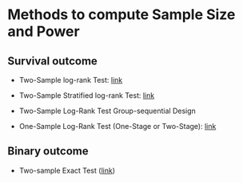 

# Methods to compute Sample Size and Power

<!-- https://med.und.edu/research/daccota/_files/pdfs/berdc_resource_pdfs/sample_size_r_module.pdf diapo 11/85 -->

## Survival outcome

 - Two-Sample log-rank Test: [link](files_survival/two_sample_logrank_test.md)

 - Two-Sample Stratified log-rank Test: [link](files_survival/two_sample_logrank_test.md)
 
 - Two-Sample Log-Rank Test Group-sequential Design

 - One-Sample Log-Rank Test (One-Stage or Two-Stage): [link](files_survival/one_sample_logrank_test.md)


## Binary outcome

 - Two-sample Exact Test ([link](files_binary/two_sample_exact_test.md))
